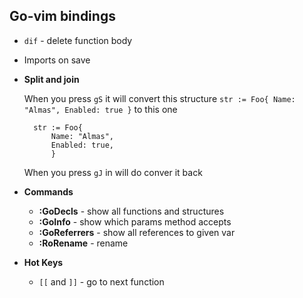 ## Go-vim bindings

* `dif` - delete function body
* Imports on save
* **Split and join**  
	
  	When you press `gS` it will convert this structure `str := Foo{ Name: "Almas", Enabled: true }` to this one 
	
		str := Foo{
			Name: "Almas",
  			Enabled: true,
			}
   When you press `gJ` in will do conver it back
   
* **Commands**
	* **:GoDecls** - show all functions and structures 
	* **:GoInfo** - show which params method accepts
	* **:GoReferrers** - show all references to given var
	* **:RoRename** - rename 
* **Hot Keys**
	* `[[` and `]]` - go to next function

